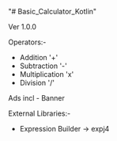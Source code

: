 "# Basic_Calculator_Kotlin" 

Ver 1.0.0

Operators:-
- Addition '+'
- Subtraction '-'
- Multiplication 'x'
- Division '/'

Ads incl - Banner

External Libraries:-
- Expression Builder -> expj4
